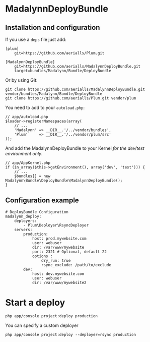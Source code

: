 # MadalynnDeployBundle

## Installation and configuration

If you use a `deps` file just add:

    [plum]
        git=https://github.com/aerialls/Plum.git

    [MadalynnDeployBundle]
        git=https://github.com/aerialls/MadalynnDeployBundle.git
        target=bundles/Madalynn/Bundle/DeployBundle

Or by using Git:

    git clone https://github.com/aerialls/MadalynnDeployBundle.git vendor/bundles/Madalynn/Bundle/DeployBundle
    git clone https://github.com/aerialls/Plum.git vendor/plum

You need to add to your `autoload.php`:

    // app/autoload.php
    $loader->registerNamespaces(array(
        // ...
        'Madalynn' => __DIR__.'/../vendor/bundles',
        'Plum'     => __DIR__.'/../vendor/plum/src'
    ));

And add the MadalynnDeployBundle to your Kernel *for the dev/test environment only*.

    // app/AppKernel.php
    if (in_array($this->getEnvironment(), array('dev', 'test'))) {
        // ...
        $bundles[] = new Madalynn\Bundle\DeployBundle\MadalynnDeployBundle();
    }

## Configuration example

    # DeployBundle Configuration
    madalynn_deploy:
        deployers:
            - Plum\Deployer\RsyncDeployer
        servers:
            production:
                host: prod.mywebsite.com
                user: webuser
                dir: /var/www/mywebsite
                port: 2321 # Optional, default 22
                options :
                    dry_run: true
                    rsync_exclude: /path/to/exclude
            dev:
                host: dev.mywebsite.com
                user: webuser
                dir: /var/www/mywebsite2

# Start a deploy

    php app/console project:deploy production

You can specify a custom deployer

    php app/console project:deploy --deployer=rsync production